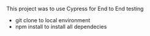 This project was to use Cypress for End to End testing

- git clone to local environment
- npm install to install all dependecies
